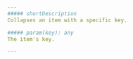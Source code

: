 ```yaml
---
##### shortDescription
Collapses an item with a specific key.

##### param(key): any
The item's key.

---
```

